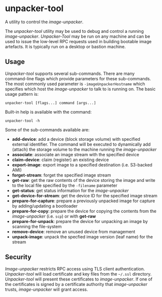 # unpacker-tool
A utility to control the *image-unpacker*.

The *unpacker-tool* utility may be used to debug and control a running
*image-unpacker*.
*Unpacker-Tool* may be run on any machine and can be used to issue the low-level
RPC requests used in building bootable image artefacts. It is typically run on a
desktop or bastion machine.

## Usage
*Unpacker-tool* supports several sub-commands. There are many command-line flags
which provide parameters for these sub-commands. The most commonly used
parameter is `-imageUnpackerHostname` which specifies which host the
*image-unpacker* to talk to is running on. The basic usage pattern is:

```
unpacker-tool [flags...] command [args...]
```

Built-in help is available with the command:

```
unpacker-tool -h
```

Some of the sub-commands available are:

- **add-device**: add a device (block storage volume) with specified external
                  identifier. The command will be executed to dynamically add
                  (attach) the storage volume to the machine running the
                  *image-unpacker*
- **associate**: associate an image stream with the specified device
- **claim-device**: claim (register) an existing device
- **export-image**: export image to a specified destination (i.e. S3-backed AMI)
- **forget-stream**: forget the specified image stream
- **get-raw**: get the raw contents of the device storing the image and write to
               the local file specified by the `-filename` parameter
- **get-status**: get status information for the *image-unpacker*
- **get-device-for-stream**: get the device ID for the specified image stream
- **prepare-for-capture**: prepare a previously unpacked image for capture by
                           adding/updating a bootloader
- **prepare-for-copy**: prepare the device for copying the contents from the
                        *image-unpacker* (i.e. `scp`) or with **get-raw**
- **prepare-for-unpack**: prepare the device for unpacking an image by scanning
                          the file-system
- **remove-device**: remove an unused device from management
- **unpack-image**: unpack the specfied image version (leaf name) for the stream

## Security
*Image-unpacker* restricts RPC access using TLS client authentication.
*Unpacker-tool* will load certificate and key files from the `~/.ssl`
directory. *Unpacker-tool* will present these certificates to *image-unpacker*.
If one of the certificates is signed by a certificate authority
that *image-unpacker* trusts, *image-unpacker* will grant access.
